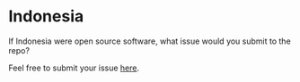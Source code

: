 # Indonesia

If Indonesia were open source software, what issue would you submit to the repo?

Feel free to submit your issue [here](https://github.com/kominfu/Indonesia/issues/new).
